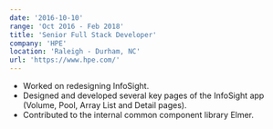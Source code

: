 ```yaml
---
date: '2016-10-10'
range: 'Oct 2016 - Feb 2018'
title: 'Senior Full Stack Developer'
company: 'HPE'
location: 'Raleigh - Durham, NC'
url: 'https://www.hpe.com/'
---
```


- Worked on redesigning InfoSight.
- Designed and developed several key pages of the InfoSight app (Volume, Pool, Array List and Detail pages).
- Contributed to the internal common component library Elmer.
